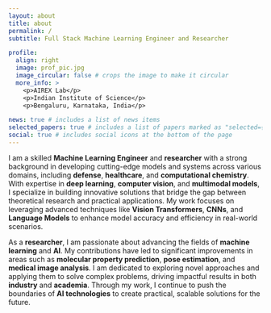 ```yaml
---
layout: about
title: about
permalink: /
subtitle: Full Stack Machine Learning Engineer and Researcher

profile:
  align: right
  image: prof_pic.jpg
  image_circular: false # crops the image to make it circular
  more_info: >
    <p>AIREX Lab</p>
    <p>Indian Institute of Science</p>
    <p>Bengaluru, Karnataka, India</p>

news: true # includes a list of news items
selected_papers: true # includes a list of papers marked as "selected={true}"
social: true # includes social icons at the bottom of the page
---
```


I am a skilled **Machine Learning Engineer** and **researcher** with a strong background in developing cutting-edge models and systems across various domains, including **defense**, **healthcare**, and **computational chemistry**. With expertise in **deep learning**, **computer vision**, and **multimodal models**, I specialize in building innovative solutions that bridge the gap between theoretical research and practical applications. My work focuses on leveraging advanced techniques like **Vision Transformers**, **CNNs**, and **Language Models** to enhance model accuracy and efficiency in real-world scenarios.

As a **researcher**, I am passionate about advancing the fields of **machine learning** and **AI**. My contributions have led to significant improvements in areas such as **molecular property prediction**, **pose estimation**, and **medical image analysis**. I am dedicated to exploring novel approaches and applying them to solve complex problems, driving impactful results in both **industry** and **academia**. Through my work, I continue to push the boundaries of **AI technologies** to create practical, scalable solutions for the future.

